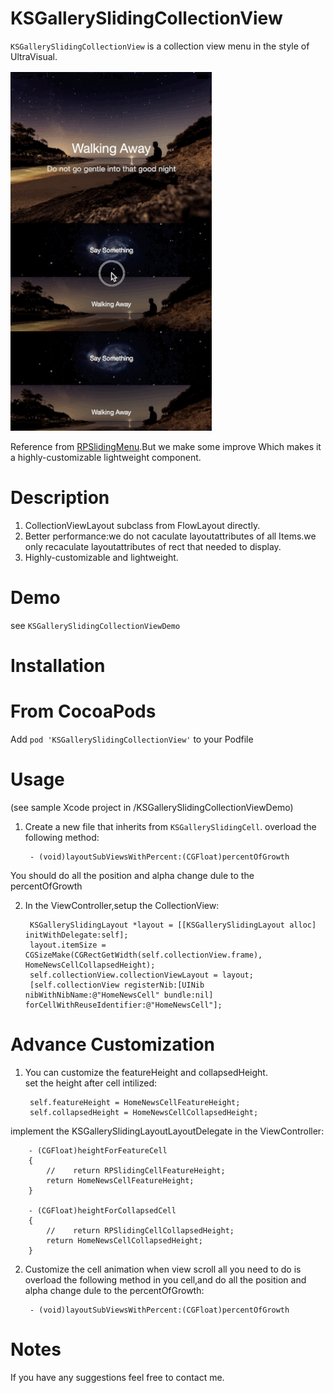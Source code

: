 # KSGallerySlidingCollectionView
`KSGallerySlidingCollectionView` is a collection view menu in the style of UltraVisual.

![image](https://github.com/btxkenshin/Resource/blob/master/KSGallerySlidingCollectionViewDemo2.gif?raw=true)

Reference from [RPSlidingMenu](https://github.com/RobotsAndPencils/RPSlidingMenu).But we make some improve Which makes it a highly-customizable lightweight component.

# Description

1. CollectionViewLayout subclass from FlowLayout directly.
2. Better performance:we do not caculate layoutattributes of all Items.we only recaculate layoutattributes of rect that needed to display.
3. Highly-customizable and lightweight.

# Demo

see `KSGallerySlidingCollectionViewDemo`

# Installation

# From CocoaPods

Add `pod 'KSGallerySlidingCollectionView'` to your Podfile


# Usage

(see sample Xcode project in /KSGallerySlidingCollectionViewDemo)

1. Create a new file that inherits from `KSGallerySlidingCell`.
overload the following method: 

		- (void)layoutSubViewsWithPercent:(CGFloat)percentOfGrowth
You should do all the position and alpha change dule to the percentOfGrowth

2. In the ViewController,setup the CollectionView:

		KSGallerySlidingLayout *layout = [[KSGallerySlidingLayout alloc] initWithDelegate:self];
		layout.itemSize = CGSizeMake(CGRectGetWidth(self.collectionView.frame), HomeNewsCellCollapsedHeight);
		self.collectionView.collectionViewLayout = layout;
		[self.collectionView registerNib:[UINib nibWithNibName:@"HomeNewsCell" bundle:nil] forCellWithReuseIdentifier:@"HomeNewsCell"];



# Advance Customization

1. You can customize the featureHeight and collapsedHeight.  
set the height after cell intilized:
	
		self.featureHeight = HomeNewsCellFeatureHeight;
		self.collapsedHeight = HomeNewsCellCollapsedHeight;
implement the KSGallerySlidingLayoutLayoutDelegate in the ViewController:

		- (CGFloat)heightForFeatureCell
		{
		    //    return RPSlidingCellFeatureHeight;
		    return HomeNewsCellFeatureHeight;
		}
		
		- (CGFloat)heightForCollapsedCell
		{
		    //    return RPSlidingCellCollapsedHeight;
		    return HomeNewsCellCollapsedHeight;
		}
2. Customize the cell animation when view scroll
all you need to do is overload the following method in you cell,and do all the position and alpha change dule to the percentOfGrowth:

		- (void)layoutSubViewsWithPercent:(CGFloat)percentOfGrowth



# Notes

If you have any suggestions feel free to contact me.





